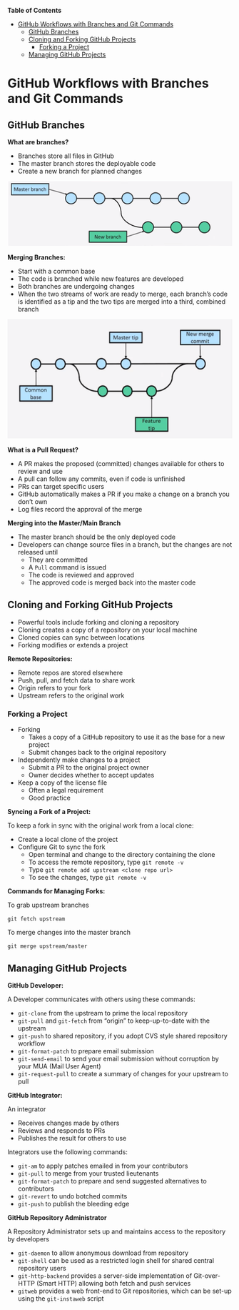 <!-- START doctoc generated TOC please keep comment here to allow auto update -->
<!-- DON'T EDIT THIS SECTION, INSTEAD RE-RUN doctoc TO UPDATE -->
**Table of Contents**

- [GitHub Workflows with Branches and Git Commands](#github-workflows-with-branches-and-git-commands)
  - [GitHub Branches](#github-branches)
  - [Cloning and Forking GitHub Projects](#cloning-and-forking-github-projects)
    - [Forking a Project](#forking-a-project)
  - [Managing GitHub Projects](#managing-github-projects)

<!-- END doctoc generated TOC please keep comment here to allow auto update -->

# GitHub Workflows with Branches and Git Commands

## GitHub Branches

**What are branches?**

- Branches store all files in GitHub
- The master branch stores the deployable code
- Create a new branch for planned changes

![](assets/Pasted%20image%2020230606070241.png)

**Merging Branches:**

- Start with a common base
- The code is branched while new features are developed
- Both branches are undergoing changes
- When the two streams of work are ready to merge, each branch’s code is identified as a tip and the two tips are merged into a third, combined branch

![](assets/Pasted%20image%2020230606070443.png)

**What is a Pull Request?**

- A PR makes the proposed (committed) changes available for others to review and use
- A pull can follow any commits, even if code is unfinished
- PRs can target specific users
- GitHub automatically makes a PR if you make a change on a branch you don’t own
- Log files record the approval of the merge

**Merging into the Master/Main Branch**

- The master branch should be the only deployed code
- Developers can change source files in a branch, but the changes are not released until
	- They are committed
	- A `Pull` command is issued
	- The code is reviewed and approved
	- The approved code is merged back into the master code

## Cloning and Forking GitHub Projects

- Powerful tools include forking and cloning a repository
- Cloning creates a copy of a repository on your local machine
- Cloned copies can sync between locations
- Forking modifies or extends a project

**Remote Repositories:**

- Remote repos are stored elsewhere
- Push, pull, and fetch data to share work
- Origin refers to your fork
- Upstream refers to the original work

### Forking a Project

- Forking
	- Takes a copy of a GitHub repository to use it as the base for a new project
	- Submit changes back to the original repository
- Independently make changes to a project
	- Submit a PR to the original project owner
	- Owner decides whether to accept updates
- Keep a copy of the license file
	- Often a legal requirement
	- Good practice

**Syncing a Fork of a Project:**

To keep a fork in sync with the original work from a local clone:
- Create a local clone of the project
- Configure Git to sync the fork
	- Open terminal and change to the directory containing the clone
	- To access the remote repository, type `git remote -v`
	- Type `git remote add upstream <clone repo url>`
	- To see the changes, type `git remote -v`

**Commands for Managing Forks:**

To grab upstream branches
```git
git fetch upstream
```

To merge changes into the master branch
```git
git merge upstream/master
```

## Managing GitHub Projects

**GitHub Developer:**

A Developer communicates with others using these commands:

- `git-clone` from the upstream to prime the local repository
- `git-pull` and `git-fetch` from “origin” to keep-up-to-date with the upstream
- `git-push` to shared repository, if you adopt CVS style shared repository workflow
- `git-format-patch` to prepare email submission
- `git-send-email` to send your email submission without corruption by your MUA (Mail User Agent)
- `git-request-pull` to create a summary of changes for your upstream to pull

**GitHub Integrator:**

An integrator
- Receives changes made by others
- Reviews and responds to PRs
- Publishes the result for others to use

Integrators use the following commands:
- `git-am` to apply patches emailed in from your contributors
- `git-pull` to merge from your trusted lieutenants
- `git-format-patch` to prepare and send suggested alternatives to contributors
- `git-revert` to undo botched commits
- `git-push` to publish the bleeding edge

**GitHub Repository Administrator**

A Repository Administrator sets up and maintains access to the repository by developers
- `git-daemon` to allow anonymous download from repository
- `git-shell` can be used as a restricted login shell for shared central repository users
- `git-http-backend` provides a server-side implementation of Git-over-HTTP (Smart HTTP) allowing both fetch and push services
- `gitweb` provides a web front-end to Git repositories, which can be set-up using the `git-instaweb` script
